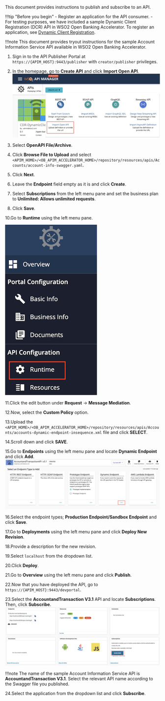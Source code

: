This document provides instructions to publish and subscribe to an API.

!!!tip "Before you begin"
    - Register an application for the API consumer. 
        - For testing purposes, we have included a sample Dynamic Client Registration (DCR) 
        API in WSO2 Open Banking Accelerator. To register an application, see [Dynamic Client Registration](../advanced/dynamic-client-registration-try-out.md).
   
!!!note
    This document provides tryout instructions for the sample Account Information Service API available in WSO2 Open 
    Banking Accelerator. 
    
1. Sign in to the API Publisher Portal at `https://{APIM_HOST}:9443/publisher` with `creator/publisher` privileges. 

2. In the homepage, go to **Create API** and click **Import Open API**. ![import_API](../assets/img/get-started/select-api.png)

3. Select **OpenAPI File/Archive**. 

4. Click **Browse File to Upload** and select `<APIM_HOME>/<OB_APIM_ACCELERATOR_HOME>/repository/resources/apis/Accounts/account-info-swagger.yaml`.

5. Click **Next**.

6. Leave the **Endpoint** field empty as it is and click **Create**. 

8. Select **Subscriptions** from the left menu pane and set the business plan to **Unlimited: Allows unlimited 
requests**.

9. Click **Save**.
    
10.Go to **Runtime** using the left menu pane.

![select_runtime](../assets/img/get-started/select-runtime.png)
    
11.Click the edit button under **Request** -> **Message Mediation**.
    
12.Now, select the **Custom Policy** option. 
    
13.Upload the `<APIM_HOME>/<OB_APIM_ACCELERATOR_HOME>/repository/resources/apis/Accounts/accounts-dynamic-endpoint-insequence.xml` 
file and click **SELECT**.
    
14.Scroll down and click **SAVE**. 
        
15.Go to **Endpoints** using the left menu pane and locate **Dynamic Endpoint** and click **Add**. ![set_endpoint](../assets/img/get-started/set-endpoint.png)
    
16.Select the endpoint types; **Production Endpoint/Sandbox Endpoint** and click **Save**.

17.Go to **Deployments** using the left menu pane and click **Deploy New Revision**.
    
18.Provide a description for the new revision.
    
19.Select `localhost` from the dropdown list. 
    
20.Click **Deploy**.
    
21.Go to **Overview** using the left menu pane and click **Publish**. 

22.Now that you have deployed the API, go to `https://{APIM_HOST}:9443/devportal`.
    
23.Select the **AccountandTransaction V3.1** API and locate **Subscriptions**. Then, click **Subscribe**. ![subscribe_api](../assets/img/get-started/subscribe-api.png)
    
!!!note
        The name of the sample Account Information Service API is **AccountandTransaction V3.1**. Select the relevant 
        API name according to the Swagger file you published.
                                                                                                  

24.Select the application from the dropdown list and click **Subscribe**.
